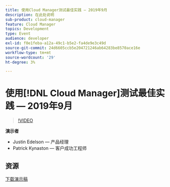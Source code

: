 ```yaml
---
title: 使用Cloud Manager测试最佳实践 — 2019年9月
description: 在此处说明
sub-product: cloud-manager
feature: Cloud Manager
topics: Development
type: Event
audience: developer
exl-id: f0e1feba-a12a-49c1-b5e2-fa4de9e3c49d
source-git-commit: 24d6605ccb5e204721246ab64283be8570ace16e
workflow-type: tm+mt
source-wordcount: '29'
ht-degree: 3%

---
```


# 使用[!DNL Cloud Manager]测试最佳实践 — 2019年9月

>[!VIDEO](https://video.tv.adobe.com/v/329028/?quality=9&learn=on)


**演示者**

* Justin Edelson — 产品经理
* Patrick Kynaston — 客户成功工程师

## 资源

[下载演示稿](./assets/CloudManagerWebinarSeptember2019.pdf)
